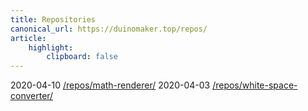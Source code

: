 ```yaml
---
title: Repositories
canonical_url: https://duinomaker.top/repos/
article:
    highlight:
        clipboard: false
---
```


<span class="mono">2020-04-10</span> <a href="/repos/math-renderer/" target="_self">/repos/math-renderer/</a>
<span class="mono">2020-04-03</span> <a href="/repos/white-space-converter/" target="_self">/repos/white-space-converter/</a>